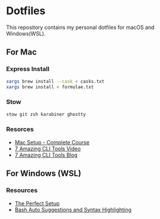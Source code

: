 # Dotfiles

This repository contains my personal dotfiles for macOS and Windows(WSL).

## For Mac

### Express Install

```bash
xargs brew install --cask < casks.txt
xargs brew install < formulae.txt
```

### Stow

```bash
stow git zsh karabiner ghostty
```

### Resorces

- [Mac Setup - Complete Course](https://www.youtube.com/watch?v=GK7zLYAXdDs)
- [7 Amazing CLI Tools Video](https://www.youtube.com/watch?v=mmqDYw9C30I&list=PLvoCSbEj3RElDn96fpxZLBdqAbBPrRDNU&index=2)
- [7 Amazing CLI Tools Blog](https://www.josean.com/posts/7-amazing-cli-tools)

## For Windows (WSL)

### Resources

- [The Perfect Setup](https://mayberoot.medium.com/the-perfect-windows-11-dev-environment-setup-with-wezterm-wsl2-and-neovim-d73ab1202703)
- [Bash Auto Suggestions and Syntax Highlighting](https://github.com/akinomyoga/ble.sh)
